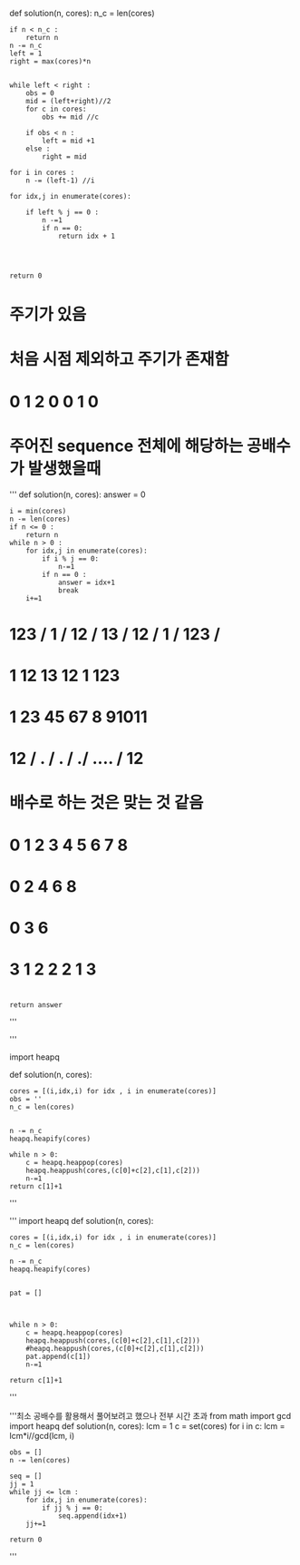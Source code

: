 
def solution(n, cores):
    n_c = len(cores)
    
    
    if n < n_c :
        return n
    n -= n_c
    left = 1
    right = max(cores)*n
    
    
    while left < right :
        obs = 0
        mid = (left+right)//2
        for c in cores:
            obs += mid //c
            
        if obs < n :
            left = mid +1
        else :
            right = mid 
            
    for i in cores :
        n -= (left-1) //i
        
    for idx,j in enumerate(cores):
        
        if left % j == 0 :
            n -=1
            if n == 0:
                return idx + 1
        
        
    
    
    return 0
            
    
    

# 주기가 있음
# 처음 시점 제외하고 주기가 존재함
# 0 1 2 0 0 1 0
# 주어진 sequence 전체에 해당하는 공배수가 발생했을때 
'''
def solution(n, cores):
    answer = 0
    
    i = min(cores)
    n -= len(cores)
    if n <= 0 :
        return n
    while n > 0 :
        for idx,j in enumerate(cores):
            if i % j == 0:
                n-=1
            if n == 0 :
                answer = idx+1
                break
        i+=1
# 123 / 1 / 12 / 13 / 12 / 1 / 123 / 
# 1 12 13 12 1 123 
# 1 23 45 67 8 91011
# 12 / . / . / ./ .... / 12

# 배수로 하는 것은 맞는 것 같음

# 0  1 2 3 4 5 6 7 8 
# 0    2   4   6   8
# 0      3     6   
# 3  1 2 2 2 1 3

# 
    return answer

'''


'''

import heapq

def solution(n, cores):
    
    cores = [(i,idx,i) for idx , i in enumerate(cores)]
    obs = ''
    n_c = len(cores)
    
    
    n -= n_c
    heapq.heapify(cores)
    
    while n > 0:    
        c = heapq.heappop(cores)
        heapq.heappush(cores,(c[0]+c[2],c[1],c[2]))
        n-=1
    return c[1]+1
'''


'''
import heapq
def solution(n, cores):
    
    cores = [(i,idx,i) for idx , i in enumerate(cores)]
    n_c = len(cores)
    
    n -= n_c
    heapq.heapify(cores)
    
    
    pat = []
    
    
    
    while n > 0:    
        c = heapq.heappop(cores)
        heapq.heappush(cores,(c[0]+c[2],c[1],c[2]))
        #heapq.heappush(cores,(c[0]+c[2],c[1],c[2]))
        pat.append(c[1])
        n-=1
        
    return c[1]+1
'''

'''최소 공배수를 활용해서 풀어보려고 했으나 전부 시간 초과
from math import gcd
import heapq
def solution(n, cores):
    lcm = 1
    c = set(cores)
    for i in c:
        lcm = lcm*i//gcd(lcm, i)
    
    obs = []
    n -= len(cores)
    
    seq = []
    jj = 1
    while jj <= lcm :
        for idx,j in enumerate(cores):
            if jj % j == 0:
                seq.append(idx+1)
        jj+=1
    
    return 0
'''
